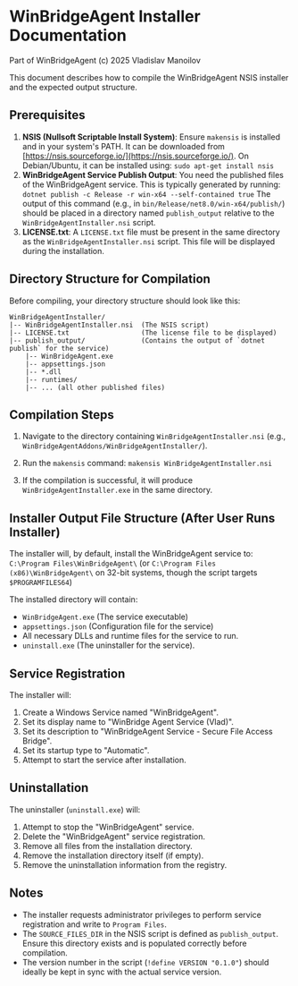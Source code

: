 # WinBridgeAgent Installer Documentation

Part of WinBridgeAgent (c) 2025 Vladislav Manoilov

This document describes how to compile the WinBridgeAgent NSIS installer and the expected output structure.

## Prerequisites

1.  **NSIS (Nullsoft Scriptable Install System)**: Ensure `makensis` is installed and in your system's PATH. It can be downloaded from [https://nsis.sourceforge.io/](https://nsis.sourceforge.io/).
    On Debian/Ubuntu, it can be installed using: `sudo apt-get install nsis`
2.  **WinBridgeAgent Service Publish Output**: You need the published files of the WinBridgeAgent service. This is typically generated by running:
    `dotnet publish -c Release -r win-x64 --self-contained true`
    The output of this command (e.g., in `bin/Release/net8.0/win-x64/publish/`) should be placed in a directory named `publish_output` relative to the `WinBridgeAgentInstaller.nsi` script.
3.  **LICENSE.txt**: A `LICENSE.txt` file must be present in the same directory as the `WinBridgeAgentInstaller.nsi` script. This file will be displayed during the installation.

## Directory Structure for Compilation

Before compiling, your directory structure should look like this:

```
WinBridgeAgentInstaller/
|-- WinBridgeAgentInstaller.nsi  (The NSIS script)
|-- LICENSE.txt                  (The license file to be displayed)
|-- publish_output/              (Contains the output of `dotnet publish` for the service)
    |-- WinBridgeAgent.exe
    |-- appsettings.json
    |-- *.dll
    |-- runtimes/
    |-- ... (all other published files)
```

## Compilation Steps

1.  Navigate to the directory containing `WinBridgeAgentInstaller.nsi` (e.g., `WinBridgeAgentAddons/WinBridgeAgentInstaller/`).
2.  Run the `makensis` command:
    `makensis WinBridgeAgentInstaller.nsi`

3.  If the compilation is successful, it will produce `WinBridgeAgentInstaller.exe` in the same directory.

## Installer Output File Structure (After User Runs Installer)

The installer will, by default, install the WinBridgeAgent service to:
`C:\Program Files\WinBridgeAgent\` (or `C:\Program Files (x86)\WinBridgeAgent\` on 32-bit systems, though the script targets `$PROGRAMFILES64`)

The installed directory will contain:

-   `WinBridgeAgent.exe` (The service executable)
-   `appsettings.json` (Configuration file for the service)
-   All necessary DLLs and runtime files for the service to run.
-   `uninstall.exe` (The uninstaller for the service).

## Service Registration

The installer will:

1.  Create a Windows Service named "WinBridgeAgent".
2.  Set its display name to "WinBridge Agent Service (Vlad)".
3.  Set its description to "WinBridgeAgent Service - Secure File Access Bridge".
4.  Set its startup type to "Automatic".
5.  Attempt to start the service after installation.

## Uninstallation

The uninstaller (`uninstall.exe`) will:

1.  Attempt to stop the "WinBridgeAgent" service.
2.  Delete the "WinBridgeAgent" service registration.
3.  Remove all files from the installation directory.
4.  Remove the installation directory itself (if empty).
5.  Remove the uninstallation information from the registry.

## Notes

-   The installer requests administrator privileges to perform service registration and write to `Program Files`.
-   The `SOURCE_FILES_DIR` in the NSIS script is defined as `publish_output`. Ensure this directory exists and is populated correctly before compilation.
-   The version number in the script (`!define VERSION "0.1.0"`) should ideally be kept in sync with the actual service version.

